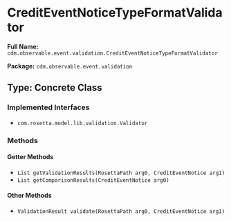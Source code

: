 # CreditEventNoticeTypeFormatValidator

**Full Name:** `cdm.observable.event.validation.CreditEventNoticeTypeFormatValidator`

**Package:** `cdm.observable.event.validation`

## Type: Concrete Class

### Implemented Interfaces

- `com.rosetta.model.lib.validation.Validator`

### Methods

#### Getter Methods

- `List getValidationResults(RosettaPath arg0, CreditEventNotice arg1)`
- `List getComparisonResults(CreditEventNotice arg0)`

#### Other Methods

- `ValidationResult validate(RosettaPath arg0, CreditEventNotice arg1)`

